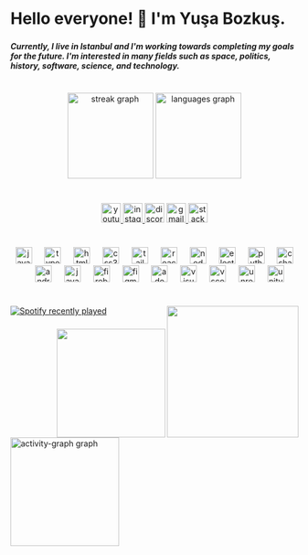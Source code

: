 <h1 align="left">Hello everyone! 👋 I'm Yuşa Bozkuş.</h1>

###

<h5 align="left">Currently, I live in Istanbul and I'm working towards completing my goals for the future. I'm interested in many fields such as space, politics, history, software, science, and technology.</h5>

###

<h1 align="left"></h1>

###

<div align="center">
  <img src="https://streak-stats.demolab.com?user=yusabozkus&locale=en&mode=weekly&theme=dracula&hide_border=true&border_radius=25" height="150" alt="streak graph"  />
  <img src="https://github-readme-stats.vercel.app/api/top-langs?username=yusabozkus&locale=en&hide_title=false&layout=compact&card_width=320&langs_count=5&theme=dracula&hide_border=true" height="150" alt="languages graph"  />
</div>

###

<br clear="both">

<div align="center">
  <a href="youtube.com/channel/UCQ2CLORtHsE53x-Yn-Kcu4g" target="_blank">
    <img src="https://img.shields.io/static/v1?message=Youtube&logo=youtube&label=&color=FF0000&logoColor=white&labelColor=&style=flat" height="34" alt="youtube logo"  />
  </a>
  <a href="https://www.instagram.com/yusabozkus" target="_blank">
    <img src="https://img.shields.io/static/v1?message=Instagram&logo=instagram&label=&color=E4405F&logoColor=white&labelColor=&style=flat" height="34" alt="instagram logo"  />
  </a>
  <img src="https://img.shields.io/static/v1?message=yusabozkus&logo=discord&label=&color=7289DA&logoColor=white&labelColor=&style=flat" height="34" alt="discord logo"  />
  <a href="mailto:fuezdev@gmail.com" target="_blank">
    <img src="https://img.shields.io/static/v1?message=Gmail&logo=gmail&label=&color=D14836&logoColor=white&labelColor=&style=flat" height="34" alt="gmail logo"  />
  </a>
  <a href="https://stackoverflow.com/users/22488455/yusabozkus" target="_blank">
    <img src="https://img.shields.io/static/v1?message=Stackoverflow&logo=stackoverflow&label=&color=FE7A16&logoColor=white&labelColor=&style=flat" height="34" alt="stackoverflow logo"  />
  </a>
</div>

###

<br clear="both">

<div align="center">
  <img src="https://skillicons.dev/icons?i=js" height="29" alt="javascript logo"  />
  <img width="14" />
  <img src="https://skillicons.dev/icons?i=ts" height="29" alt="typescript logo"  />
  <img width="14" />
  <img src="https://skillicons.dev/icons?i=html" height="29" alt="html5 logo"  />
  <img width="14" />
  <img src="https://skillicons.dev/icons?i=css" height="29" alt="css3 logo"  />
  <img width="14" />
  <img src="https://skillicons.dev/icons?i=tailwind" height="29" alt="tailwindcss logo"  />
  <img width="14" />
  <img src="https://skillicons.dev/icons?i=react" height="29" alt="react logo"  />
  <img width="14" />
  <img src="https://skillicons.dev/icons?i=nodejs" height="29" alt="nodejs logo"  />
  <img width="14" />
  <img src="https://skillicons.dev/icons?i=electron" height="29" alt="electron logo"  />
  <img width="14" />
  <img src="https://skillicons.dev/icons?i=py" height="29" alt="python logo"  />
  <img width="14" />
  <img src="https://skillicons.dev/icons?i=cs" height="29" alt="csharp logo"  />
  <img width="14" />
  <img src="https://skillicons.dev/icons?i=androidstudio" height="29" alt="androidstudio logo"  />
  <img width="14" />
  <img src="https://skillicons.dev/icons?i=java" height="29" alt="java logo"  />
  <img width="14" />
  <img src="https://skillicons.dev/icons?i=firebase" height="29" alt="firebase logo"  />
  <img width="14" />
  <img src="https://skillicons.dev/icons?i=figma" height="29" alt="figma logo"  />
  <img width="14" />
  <img src="https://skillicons.dev/icons?i=ps" height="29" alt="adobephotoshop logo"  />
  <img width="14" />
  <img src="https://skillicons.dev/icons?i=visualstudio" height="29" alt="visualstudio logo"  />
  <img width="14" />
  <img src="https://skillicons.dev/icons?i=vscode" height="29" alt="vscode logo"  />
  <img width="14" />
  <img src="https://skillicons.dev/icons?i=unreal" height="29" alt="unrealengine logo"  />
  <img width="14" />
  <img src="https://skillicons.dev/icons?i=unity" height="29" alt="unity logo"  />
</div>

###

<h1 align="left"></h1>

###

<img align="right" height="230" src="https://i.redd.it/n8agw6z2smyb1.gif"  />

###

<div align="left">
  <a href="https://open.spotify.com/user/xti17p967hpryzkrfi9n51ate">
    <img src="https://spotify-recently-played-readme.vercel.app/api?user=xti17p967hpryzkrfi9n51ate&count=4" alt="Spotify recently played"  />
  </a>
</div>

###

<img align="right" height="190" src="https://64.media.tumblr.com/2cb005113fc8030a47e44e8ca13cdc89/95bcc4aeacbe4c7e-da/s1280x1920/1947dce1eac8a2fa232f55951238c00f590b50c2.gif"  />

###

<div align="left">
  <img src="https://github-readme-activity-graph.vercel.app/graph?username=yusabozkus&radius=50&theme=synthwave-84&area=true&order=5" height="190" alt="activity-graph graph"  />
</div>

###
